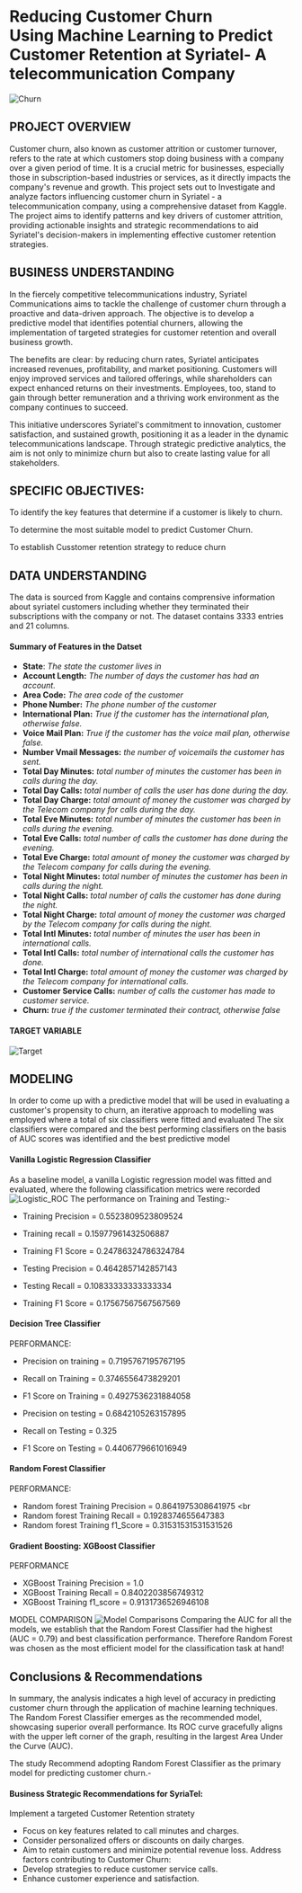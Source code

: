 # Reducing Customer Churn <br> Using Machine Learning to Predict Customer Retention at Syriatel- A telecommunication Company

![Churn](churn.png)
## PROJECT OVERVIEW
Customer churn, also known as customer attrition or customer turnover, refers to the rate at which customers stop doing business with a company over a given period of time. It is a crucial metric for businesses, especially those in subscription-based industries or services, as it directly impacts the company's revenue and growth.
This project sets out to Investigate and analyze factors influencing customer churn in Syriatel - a telecommunication company, using a comprehensive dataset from Kaggle. The project aims to identify patterns and key drivers of customer attrition, providing actionable insights and strategic recommendations to aid Syriatel's decision-makers in implementing effective customer retention strategies.

## BUSINESS UNDERSTANDING
In the fiercely competitive telecommunications industry, Syriatel Communications aims to tackle the challenge of customer churn through a proactive and data-driven approach. The objective is to develop a predictive model that identifies potential churners, allowing the implementation of targeted strategies for customer retention and overall business growth.

The benefits are clear: by reducing churn rates, Syriatel anticipates increased revenues, profitability, and market positioning. Customers will enjoy improved services and tailored offerings, while shareholders can expect enhanced returns on their investments. Employees, too, stand to gain through better remuneration and a thriving work environment as the company continues to succeed.

This initiative underscores Syriatel's commitment to innovation, customer satisfaction, and sustained growth, positioning it as a leader in the dynamic telecommunications landscape. Through strategic predictive analytics, the aim is not only to minimize churn but also to create lasting value for all stakeholders.

## SPECIFIC OBJECTIVES:
To identify the key features that determine if a customer is likely to churn.

To determine the most suitable model to predict Customer Churn.

To establish Cusstomer retention strategy to reduce churn


## DATA UNDERSTANDING
The data is sourced from Kaggle and contains comprensive information about syriatel customers including whether they terminated their subscriptions with the company or not. 
The dataset contains 3333 entries and 21 columns. 

#### Summary of Features in the Datset

- **State**: *The state the customer lives in*
- **Account Length:** *The number of days the customer has had an account.*
- **Area Code:** *The area code of the customer*
- **Phone Number:** *The phone number of the customer*
- **International Plan:** *True if the customer has the international plan, otherwise false.*
- **Voice Mail Plan:** *True if the customer has the voice mail plan, otherwise false.*
- **Number Vmail Messages:** *the number of voicemails the customer has sent.*
- **Total Day Minutes:** *total number of minutes the customer has been in calls during the day.*
- **Total Day Calls:** *total number of calls the user has done during the day.*
- **Total Day Charge:** *total amount of money the customer was charged by the Telecom company for calls during the day.*
- **Total Eve Minutes:** *total number of minutes the customer has been in calls during the evening.*
- **Total Eve Calls:** *total number of calls the customer has done during the evening.*
- **Total Eve Charge:** *total amount of money the customer was charged by the Telecom company for calls during the evening.*
- **Total Night Minutes:** *total number of minutes the customer has been in calls during the night.*
- **Total Night Calls:** *total number of calls the customer has done during the night.*
- **Total Night Charge:** *total amount of money the customer was charged by the Telecom company for calls during the night.*
- **Total Intl Minutes:** *total number of minutes the user has been in international calls.*
- **Total Intl Calls:** *total number of international calls the customer has done.*
- **Total Intl Charge:** *total amount of money the customer was charged by the Telecom company for international calls.*
- **Customer Service Calls:** *number of calls the customer has made to customer service.*
- **Churn:** *true if the customer terminated their contract, otherwise false*

#### TARGET VARIABLE
![Target](TARGET.png)

## MODELING
In order to come up with a predictive model that will be used in evaluating a customer's propensity to churn, an iterative approach to modelling was employed where a total of six classifiers were fitted and evaluated
The six classifiers were compared and the best performing classifiers on the basis of AUC scores was identified and the best predictive model
#### Vanilla Logistic Regression Classifier
As a baseline model, a vanilla Logistic regression model was fitted and evaluated, where the following classification metrics were recorded
![Logistic_ROC](Rogreg_roc.png)
The performance on Training and Testing:-<br>
- Training Precision = 0.5523809523809524
- Training recall = 0.15977961432506887
- Training F1 Score = 0.24786324786324784
   
- Testing Precision = 0.4642857142857143<br>
- Testing Recall =  0.10833333333333334<br>
- Training F1 Score = 0.17567567567567569 <br>

#### Decision Tree Classifier
PERFORMANCE:
- Precision on training = 0.7195767195767195 <br>
- Recall on Training = 0.3746556473829201 <br>
- F1 Score on Training = 0.4927536231884058<br>

- Precision on testing = 0.6842105263157895 <br>
- Recall on Testing = 0.325 <br>
- F1 Score on Testing = 0.4406779661016949<br>

#### Random Forest Classifier
PERFORMANCE:
- Random forest Training Precision = 0.8641975308641975 <br
- Random forest Training Recall = 0.1928374655647383<br>
- Random forest Training f1_Score = 0.31531531531531526<br>

#### Gradient Boosting: XGBoost Classifier
PERFORMANCE
- XGBoost Training Precision =  1.0 <br>
- XGBoost Training Recall =  0.8402203856749312<br>
- XGBoost Training f1_score =  0.9131736526946108<br>

MODEL COMPARISON
![Model Comparisons](comparisons.png)
Comparing the AUC for all the models, we establish that the Random Forest Classifier had the highest (AUC = 0.79) and best classification performance. Therefore Random Forest was chosen as the most efficient model for the classification task at hand!
## Conclusions & Recommendations
In summary, the analysis indicates a high level of accuracy in predicting customer churn through the application of machine learning techniques. The Random Forest Classifier emerges as the recommended model, showcasing superior overall performance. Its ROC curve gracefully aligns with the upper left corner of the graph, resulting in the largest Area Under the Curve (AUC).

The study Recommend adopting Random Forest Classifier as the primary model for predicting customer churn.-<br>
#### Business Strategic Recommendations for SyriaTel:
Implement a targeted Customer Retention stratety
- Focus on key features related to call minutes and charges.
- Consider personalized offers or discounts on daily charges.
- Aim to retain customers and minimize potential revenue loss.
Address factors contributing to Customer Churn:
- Develop strategies to reduce customer service calls.
- Enhance customer experience and satisfaction.
